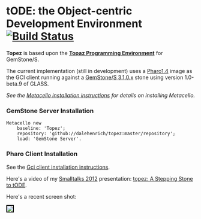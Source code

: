 # tODE: the Object-centric Development Environment [![Build Status](https://travis-ci.org/dalehenrich/topez.png?branch=master)](https://travis-ci.org/dalehenrich/topez)

**Topez** is based upon the [**Topaz Programming Environment**][3] for GemStone/S.

The current implementation (still in development) uses a [Pharo1.4][1] image as the GCI client running against a [GemStone/S 3.1.0.x][2] stone using
version 1.0-beta.9 of GLASS.

*See the [Metacello installation instructions](https://github.com/dalehenrich/metacello-work/blob/master/README.md) 
for details on installing Metacello.*

### GemStone Server Installation

```Smalltalk
Metacello new
    baseline: 'Topez';
    repository: 'github://dalehenrich/topez:master/repository';
    load: 'GemStone Server'.
```

### Pharo Client Installation

See the [Gci client installation instructions](https://github.com/dalehenrich/topez/blob/master/docs/GciClientInstallation.md).

Here's a video of my 
[Smalltalks 2012](http://www.fast.org.ar/smalltalks2012?_s=bvlW29Av2dix9EWt&_k=OGfhqoGSxR431Tth) 
presentation:
[topez: A Stepping Stone to tODE](http://www.youtube.com/watch?v=pIp_Y46iB_I&list=PLCGAAdUizzH31VumrhrK2HHepHu3DBpY0&index=14).

Here's a recent screen shot:

<img style="border: 2px solid #000000;" src="https://raw.github.com/dalehenrich/topez/master/docs/screenShot_2013-03-10.png" />

[1]: http://www.pharo-project.org/pharo-download/release-1-4
[2]: http://gemstonesoup.wordpress.com/2012/09/21/gemstones-3-1-0-1-is-shipping/
[3]: http://community.gemstone.com/download/attachments/6816350/GS64-Topaz-3.0.pdf?version=1
 

